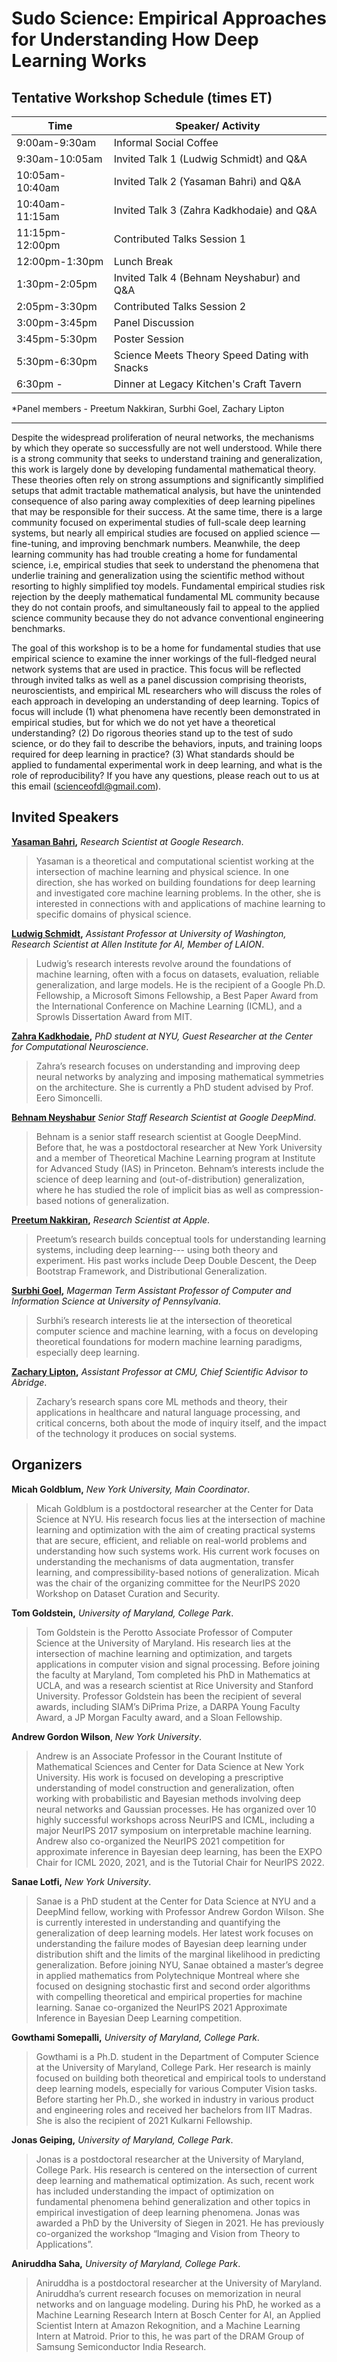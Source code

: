 # Sudo Science: Empirical Approaches for Understanding How Deep Learning Works

## Tentative Workshop Schedule (times ET)


| Time    	| Speaker/ Activity   	     | 
|---------	|-----------	     |
| 9:00am-9:30am 	| Informal Social Coffee	     | 
| 9:30am-10:05am    | Invited Talk 1 (Ludwig Schmidt) and Q&A | 
|10:05am-10:40am |  Invited Talk 2 (Yasaman Bahri) and Q&A |
| 10:40am-11:15am | Invited Talk 3 (Zahra Kadkhodaie) and Q&A |
| 11:15pm-12:00pm | Contributed Talks Session 1 | 
| 12:00pm-1:30pm | Lunch Break |
| 1:30pm-2:05pm | Invited Talk 4 (Behnam Neyshabur) and Q&A |
|2:05pm-3:30pm | Contributed Talks Session 2 |
| 3:00pm-3:45pm | Panel Discussion | 
|3:45pm-5:30pm |  Poster Session |
| 5:30pm-6:30pm |  Science Meets Theory Speed Dating with Snacks |
| 6:30pm - | Dinner at Legacy Kitchen's Craft Tavern | 


*Panel members - Preetum Nakkiran, Surbhi Goel, Zachary Lipton

----

Despite the widespread proliferation of neural networks, the mechanisms by which they operate so successfully are not well understood.  While there is a strong community that seeks to understand training and generalization, this work is largely done by developing fundamental mathematical theory. These theories often rely on strong assumptions and significantly simplified setups that admit tractable mathematical analysis, but have the unintended consequence of also paring away complexities of deep learning pipelines that may be responsible for their success.  At the same time, there is a large community focused on experimental studies of full-scale deep learning systems, but nearly all empirical studies are focused on applied science — fine-tuning, and improving benchmark numbers. Meanwhile, the deep learning community has had trouble creating a home for fundamental science, i.e, empirical studies that seek to understand the phenomena that underlie training and generalization using the scientific method without resorting to highly simplified toy models.  Fundamental empirical studies risk rejection by the deeply mathematical fundamental ML community because they do not contain proofs, and simultaneously fail to appeal to the applied science community because they do not advance conventional engineering benchmarks.  

The goal of this workshop is to be a home for fundamental studies that use empirical science to examine the inner workings of the full-fledged neural network systems that are used in practice.  This focus will be reflected through invited talks as well as a panel discussion comprising theorists, neuroscientists, and empirical ML researchers who will discuss the roles of each approach in developing an understanding of deep learning.  Topics of focus will include (1) what phenomena have recently been demonstrated in empirical studies, but for which we do not yet have a theoretical understanding? (2) Do rigorous theories stand up to the test of sudo science, or do they fail to describe the behaviors, inputs, and training loops required for deep learning in practice? (3) What standards should be applied to fundamental experimental work in deep learning, and what is the role of reproducibility? If you have any questions, please reach out to us at this email (<scienceofdl@gmail.com>).


## Invited Speakers


**[Yasaman Bahri](),** _Research Scientist at Google Research_.
>Yasaman is a theoretical and computational scientist working at the intersection of machine learning and physical science. In one direction, she has worked on building foundations for deep learning and investigated core machine learning problems. In the other, she is interested in connections with and applications of machine learning to specific domains of physical science.


**[Ludwig Schmidt](),** _Assistant Professor at University of Washington, Research Scientist at Allen Institute for AI, Member of LAION_.
>Ludwig’s research interests revolve around the foundations of machine learning, often with a focus on datasets, evaluation, reliable generalization, and large models. He is the recipient of a Google Ph.D. Fellowship, a Microsoft Simons Fellowship, a Best Paper Award from the International Conference on Machine Learning (ICML), and a Sprowls Dissertation Award from MIT.


**[Zahra Kadkhodaie](),** _PhD student at NYU, Guest Researcher at the Center for Computational Neuroscience_.
>Zahra’s research focuses on understanding and improving deep neural networks by analyzing and imposing mathematical symmetries on the architecture.  She is currently a PhD student advised by Prof.  Eero Simoncelli.

**[Behnam Neyshabur]()** _Senior Staff Research Scientist at Google DeepMind_.
>Behnam is a senior staff research scientist at Google DeepMind. Before that, he was a postdoctoral researcher at New York University and a member of Theoretical Machine Learning program at Institute for Advanced Study (IAS) in Princeton. Behnam’s interests include the science of deep learning and (out-of-distribution) generalization, where he has studied the role of implicit bias as well as compression-based notions of generalization.


**[Preetum Nakkiran](),** _Research Scientist at Apple_.
>Preetum’s research builds conceptual tools for understanding learning systems, including deep learning--- using both theory and experiment. His past works include Deep Double Descent, the Deep Bootstrap Framework, and Distributional Generalization.


**[Surbhi Goel](),** _Magerman Term Assistant Professor of Computer and Information Science at University of Pennsylvania_.
>Surbhi’s research interests lie at the intersection of theoretical computer science and machine learning, with a focus on developing theoretical foundations for modern machine learning paradigms, especially deep learning.



**[Zachary Lipton](),** _Assistant Professor at CMU, Chief Scientific Advisor to Abridge_.
>Zachary’s research spans core ML methods and theory, their applications in healthcare and natural language processing, and critical concerns, both about the mode of inquiry itself, and the impact of the technology it produces on social systems.





## Organizers

**Micah Goldblum,** _New York University, Main Coordinator_.
> Micah Goldblum is a postdoctoral researcher at the Center for Data Science at NYU.  His research focus lies at the intersection of machine learning and optimization with the aim of creating practical systems that are secure, efficient, and reliable on real-world problems and understanding how such systems work. His current work focuses on understanding the mechanisms of data augmentation, transfer learning, and compressibility-based notions of generalization.  Micah was the chair of the organizing committee for the NeurIPS 2020 Workshop on Dataset Curation and Security.

**Tom Goldstein,** _University of Maryland, College Park_.
>Tom Goldstein is the Perotto Associate Professor of Computer Science at the University of Maryland.  His research lies at the intersection of machine learning and optimization, and targets applications in computer vision and signal processing. Before joining the faculty at Maryland, Tom completed his PhD in Mathematics at UCLA, and was a research scientist at Rice University and Stanford University. Professor Goldstein has been the recipient of several awards, including SIAM’s DiPrima Prize, a DARPA Young Faculty Award, a JP Morgan Faculty award, and a Sloan Fellowship.

**Andrew Gordon Wilson**, _New York University_.
>Andrew is an Associate Professor in the Courant Institute of Mathematical Sciences and Center for Data Science at New York University. His work is focused on developing a prescriptive understanding of model construction and generalization, often working with probabilistic and Bayesian methods involving deep neural networks and Gaussian processes. He has organized over 10 highly successful workshops across NeurIPS and ICML, including a major NeurIPS 2017 symposium on interpretable machine learning. Andrew also co-organized the NeurIPS 2021 competition for approximate inference in Bayesian deep learning, has been the EXPO Chair for ICML 2020, 2021, and is the Tutorial Chair for NeurIPS 2022.

**Sanae Lotfi,** _New York University_.
> Sanae is a PhD student at the Center for Data Science at NYU and a DeepMind fellow, working with Professor Andrew Gordon Wilson. She is currently interested in understanding and quantifying the generalization of deep learning models. Her latest work focuses on understanding the failure modes of Bayesian deep learning under distribution shift and the limits of the marginal likelihood in predicting generalization. Before joining NYU, Sanae obtained a master’s degree in applied mathematics from Polytechnique Montreal where she focused on designing stochastic first and second order algorithms with compelling theoretical and empirical properties for machine learning. Sanae co-organized the NeurIPS 2021 Approximate Inference in Bayesian Deep Learning competition. 

**Gowthami Somepalli,** _University of Maryland, College Park_.
> Gowthami is a Ph.D. student in the Department of Computer Science at the University of Maryland, College Park. Her research is mainly focused on building both theoretical and empirical tools to understand deep learning models, especially for various Computer Vision tasks. Before starting her Ph.D., she worked in industry in various product and engineering roles and received her bachelors from IIT Madras. She is also the recipient of 2021 Kulkarni Fellowship.

**Jonas Geiping,** _University of Maryland, College Park_.
> Jonas is a postdoctoral researcher at the University of Maryland, College Park. His research is centered on the intersection of current deep learning and mathematical optimization. As such, recent work has included understanding the impact of optimization on fundamental phenomena behind generalization and other topics in empirical investigation of deep learning phenomena. Jonas was awarded a PhD by the University of Siegen in 2021. He has previously co-organized the workshop  “Imaging and Vision from Theory to Applications”.

**Aniruddha Saha,** _University of Maryland, College Park_.
>Aniruddha is a postdoctoral researcher at the University of Maryland.  Aniruddha’s current research focuses on memorization in neural networks and on language modeling.  During his PhD, he worked as a Machine Learning Research Intern at Bosch Center for AI, an Applied Scientist Intern at Amazon Rekognition, and a Machine Learning Intern at Matroid. Prior to this, he was part of the DRAM Group of Samsung Semiconductor India Research.
